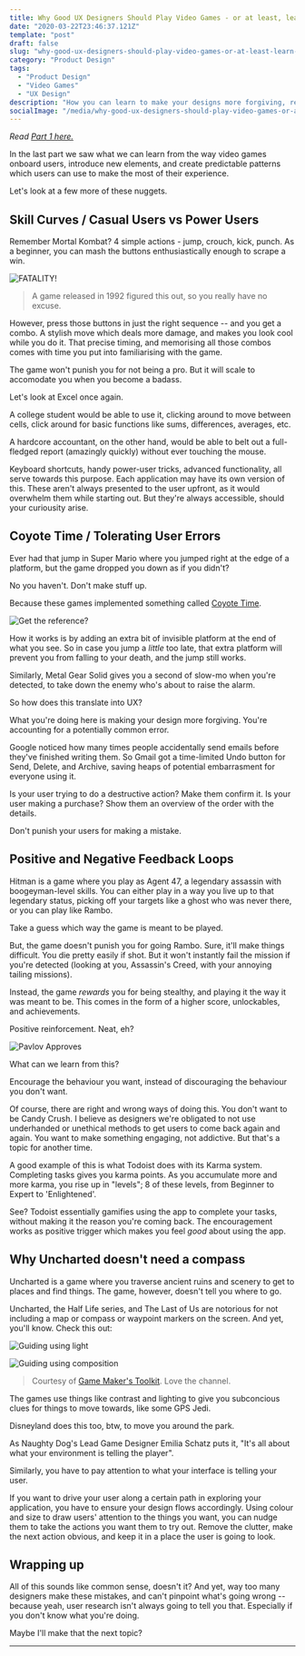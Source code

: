 ```yaml
---
title: Why Good UX Designers Should Play Video Games - or at least, learn from them (Part 2)
date: "2020-03-22T23:46:37.121Z"
template: "post"
draft: false
slug: "why-good-ux-designers-should-play-video-games-or-at-least-learn-from-them-part-2"
category: "Product Design"
tags:
  - "Product Design"
  - "Video Games"
  - "UX Design"
description: "How you can learn to make your designs more forgiving, reinforce behaviours you want, and how to not make your application into a maze."
socialImage: "/media/why-good-ux-designers-should-play-video-games-or-at-least-learn-from-them-part-2.jpg"
---
```


*Read [Part 1 here.](2020-02-03---why-good-ux-designers-should-play-video-games-or-at-least-learn-from-them.md)*

In the last part we saw what we can learn from the way video games onboard users, introduce new elements, and create predictable patterns which users can use to make the most of their experience.

Let's look at a few more of these nuggets.

## Skill Curves / Casual Users vs Power Users

Remember Mortal Kombat? 4 simple actions - jump, crouch, kick, punch. As a beginner, you can mash the buttons enthusiastically enough to scrape a win.

![FATALITY!](https://media1.giphy.com/media/OCgTKYSVnf7iM/giphy.gif)
> A game released in 1992 figured this out, so you really have no excuse.

However, press those buttons in just the right sequence -- and you get a combo. A stylish move which deals more damage, and makes you look cool while you do it. That precise timing, and memorising all those combos comes with time you put into familiarising with the game. 

The game won't punish you for not being a pro. But it will scale to accomodate you when you become a badass. 

Let's look at Excel once again. 

A college student would be able to use it, clicking around to move between cells, click around for basic functions like sums, differences, averages, etc. 

A hardcore accountant, on the other hand, would be able to belt out a full-fledged report (amazingly quickly) without ever touching the mouse. 

Keyboard shortcuts, handy power-user tricks, advanced functionality, all serve towards this purpose. Each application may have its own version of this. These aren't always presented to the user upfront, as it would overwhelm them while starting out. But they're always accessible, should your curiousity arise.

## Coyote Time / Tolerating User Errors

Ever had that jump in Super Mario where you jumped right at the edge of a platform, but the game dropped you down as if you didn't?

No you haven't. Don't make stuff up. 

Because these games implemented something called [Coyote Time](https://www.youtube.com/watch?v=LeaaKRufdMc).

![Get the reference?](https://dcewboipbvgi2.cloudfront.net/sites/default/files/styles/article_hero_image/public/articles/11152012_WileECoyote_article.jpg?itok=uoq7Z9RX)

How it works is by adding an extra bit of invisible platform at the end of what you see. So in case you jump a *little* too late, that extra platform will prevent you from falling to your death, and the jump still works.

Similarly, Metal Gear Solid gives you a second of slow-mo when you're detected, to take down the enemy who's about to raise the alarm.

So how does this translate into UX? 

What you're doing here is making your design more forgiving. You're accounting for a potentially common error. 

Google noticed how many times people accidentally send emails before they've finished writing them. So Gmail got a time-limited Undo button for Send, Delete, and Archive, saving heaps of potential embarrasment for everyone using it. 

Is your user trying to do a destructive action? Make them confirm it. 
Is your user making a purchase? Show them an overview of the order with the details.

Don't punish your users for making a mistake.

## Positive and Negative Feedback Loops

Hitman is a game where you play as Agent 47, a legendary assassin with boogeyman-level skills. You can either play in a way you live up to that legendary status, picking off your targets like a ghost who was never there, or you can play like Rambo. 

Take a guess which way the game is meant to be played. 

But, the game doesn't punish you for going Rambo. Sure, it'll make things difficult. You die pretty easily if shot. But it won't instantly fail the mission if you're detected (looking at you, Assassin's Creed, with your annoying tailing missions).

Instead, the game *rewards* you for being stealthy, and playing it the way it was meant to be. This comes in the form of a higher score, unlockables, and achievements.

Positive reinforcement. Neat, eh?

![Pavlov Approves](/media/pavlov-approves.jpg)

What can we learn from this?

Encourage the behaviour you want, instead of discouraging the behaviour you don't want. 

Of course, there are right and wrong ways of doing this. You don't want to be Candy Crush. I believe as designers we're obligated to not use underhanded or unethical methods to get users to come back again and again. You want to make something engaging, not addictive. But that's a topic for another time.

[//]: # "Take Reddit vs Snapchat/Instagram as an example. You keep opening Instagram once an hour because of your FOMO. Not because it's giving you more value every hour. When you're looking for pure, engaging content, you know you can just plop onto Reddit to the sub/community of your interest."

A good example of this is what Todoist does with its Karma system. Completing tasks gives you karma points. As you accumulate more and more karma, you rise up in "levels"; 8 of these levels, from Beginner to Expert to 'Enlightened'.

See? Todoist essentially gamifies using the app to complete your tasks, without making it the reason you're coming back. The encouragement works as positive trigger which makes you feel *good* about using the app.

## Why Uncharted doesn't need a compass

Uncharted is a game where you traverse ancient ruins and scenery to get to places and find things. The game, however, doesn't tell you where to go.

Uncharted, the Half Life series, and The Last of Us are notorious for not including a map or compass or waypoint markers on the screen. And yet, you'll know. Check this out:

![Guiding using light](/media/guiding-using-light.jpg)

![Guiding using composition](/media/guiding-using-composition.jpg)
>Courtesy of [Game Maker's Toolkit](https://www.youtube.com/watch?v=k70_jvVOcG0). Love the channel.

The games use things like contrast and lighting to give you subconcious clues for things to move towards, like some GPS Jedi.

Disneyland does this too, btw, to move you around the park. 

As Naughty Dog's Lead Game Designer Emilia Schatz puts it, "It's all about what your environment is telling the player".

Similarly, you have to pay attention to what your interface is telling your user. 

If you want to drive your user along a certain path in exploring your application, you have to ensure your design flows accordingly. Using colour and size to draw users' attention to the things you want, you can nudge them to take the actions you want them to try out. Remove the clutter, make the next action obvious, and keep it in a place the user is going to look.

## Wrapping up

All of this sounds like common sense, doesn't it? And yet, way too many designers make these mistakes, and can't pinpoint what's going wrong -- because yeah, user research isn't always going to tell you that. Especially if you don't know what you're doing. 

Maybe I'll make that the next topic?

---